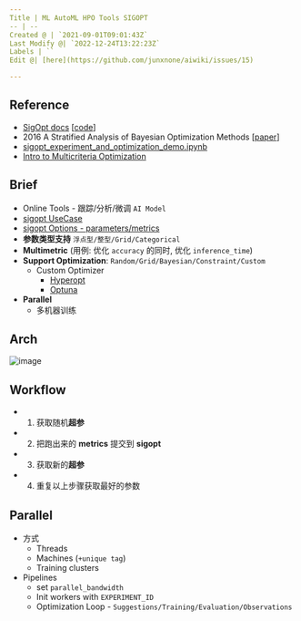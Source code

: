 ```yaml
---
Title | ML AutoML HPO Tools SIGOPT
-- | --
Created @ | `2021-09-01T09:01:43Z`
Last Modify @| `2022-12-24T13:22:23Z`
Labels | ``
Edit @| [here](https://github.com/junxnone/aiwiki/issues/15)

---
```

## Reference
- [SigOpt docs](https://app.sigopt.com/docs)  [[code](https://github.com/sigopt)]
- 2016 A Stratified Analysis of Bayesian Optimization Methods [[paper](https://arxiv.org/pdf/1603.09441.pdf)]
- [sigopt_experiment_and_optimization_demo.ipynb](https://colab.research.google.com/github/sigopt/sigopt-examples/blob/master/get-started/sigopt_experiment_and_optimization_demo.ipynb)
- [Intro to Multicriteria Optimization](https://sigopt.com/blog/intro-to-multicriteria-optimization/)


## Brief
- Online Tools - 跟踪/分析/微调 `AI Model`
- [sigopt UseCase](/HPO_SIGOPT_Usecase)
- [sigopt Options - parameters/metrics](/HPO_SIGOPT_Options)
- **参数类型支持** `浮点型/整型/Grid/Categorical`
- **Multimetric** (用例: 优化 `accuracy` 的同时, 优化 `inference_time`)
- **Support Optimization**: `Random/Grid/Bayesian/Constraint/Custom`
  - Custom Optimizer
    - [Hyperopt](https://hyperopt.github.io/hyperopt/)
    - [Optuna](https://optuna.org/)
- **Parallel**
  - 多机器训练



## Arch

![image](https://user-images.githubusercontent.com/2216970/132183671-21794822-2014-42f3-be9c-4685a0f422d6.png)

## Workflow

- 1. 获取随机**超参**
- 2. 把跑出来的 **metrics** 提交到 **sigopt**
- 3. 获取新的**超参**
- 4. 重复以上步骤获取最好的参数


## Parallel
- 方式
  - Threads
  - Machines (`+unique tag`)
  - Training clusters
- Pipelines
  - set `parallel_bandwidth`
  - Init workers with `EXPERIMENT_ID`
  - Optimization Loop - `Suggestions/Training/Evaluation/Observations`
